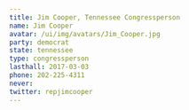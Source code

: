 ```yaml
---
title: Jim Cooper, Tennessee Congressperson
name: Jim Cooper
avatar: /ui/img/avatars/Jim_Cooper.jpg
party: democrat
state: tennessee
type: congressperson
lasthall: 2017-03-03
phone: 202-225-4311
never:
twitter: repjimcooper
---
```

